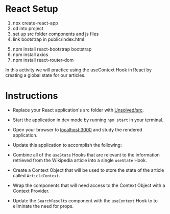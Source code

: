 # React Setup

1) npx create-react-app
2) cd into project
3) set up src folder components and js files
4) link bootstrap in public/index.html 

<link rel="stylesheet" href="https://cdnjs.cloudflare.com/ajax/libs/twitter-bootstrap/4.0.0/css/bootstrap.min.css"/>

5) npm install react-bootstrap bootstrap    
6) npm install axios
7) npm install react-router-dom

In this activity we will practice using the useContext Hook in React by creating a global state for our articles.

  # Instructions

  * Replace your React application's src folder with [Unsolved/src](Unsolved/src).

  * Start the application in dev mode by running `npm start` in your terminal.

  * Open your browser to [localhost:3000](http://localhost:3000) and study the rendered application.

  * Update this application to accomplish the following:

  * Combine all of the `useState` Hooks that are relevant to the information retrieved from the Wikipedia article into a single `useState` Hook.

  * Create a Context Object that will be used to store the state of the article called `ArticleContext`.

  * Wrap the components that will need access to the Context Object with a Context Provider.

  * Update the `SearchResults` component with the `useContext` Hook to to eliminate the need for props.